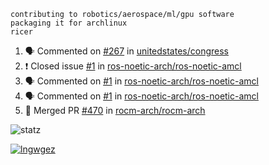 ```
contributing to robotics/aerospace/ml/gpu software
packaging it for archlinux
ricer
```

<!--START_SECTION:activity-->
1. 🗣 Commented on [#267](https://github.com/unitedstates/congress/issues/267) in [unitedstates/congress](https://github.com/unitedstates/congress)
2. ❗️ Closed issue [#1](https://github.com/ros-noetic-arch/ros-noetic-amcl/issues/1) in [ros-noetic-arch/ros-noetic-amcl](https://github.com/ros-noetic-arch/ros-noetic-amcl)
3. 🗣 Commented on [#1](https://github.com/ros-noetic-arch/ros-noetic-amcl/issues/1) in [ros-noetic-arch/ros-noetic-amcl](https://github.com/ros-noetic-arch/ros-noetic-amcl)
4. 🗣 Commented on [#1](https://github.com/ros-noetic-arch/ros-noetic-amcl/issues/1) in [ros-noetic-arch/ros-noetic-amcl](https://github.com/ros-noetic-arch/ros-noetic-amcl)
5. 🎉 Merged PR [#470](https://github.com/rocm-arch/rocm-arch/pull/470) in [rocm-arch/rocm-arch](https://github.com/rocm-arch/rocm-arch)
<!--END_SECTION:activity-->


![statz](https://github-readme-stats.vercel.app/api?username=acxz&include_all_commits=true&show_icons=true)

[![lngwgez](https://github-readme-stats.vercel.app/api/top-langs/?username=acxz&layout=compact)](https://github.com/acxz/github-readme-stats)


<!--
**acxz/acxz** is a ✨ _special_ ✨ repository because its `README.md` (this file) appears on your GitHub profile.

Here are some ideas to get you started:

- 🔭 I’m currently working on ...
- 🌱 I’m currently learning ...
- 👯 I’m looking to collaborate on ...
- 🤔 I’m looking for help with ...
- 💬 Ask me about ...
- 📫 How to reach me: ...
- 😄 Pronouns: ...
- ⚡ Fun fact: ...
-->
